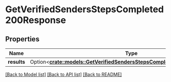 # GetVerifiedSendersStepsCompleted200Response

## Properties

Name | Type | Description | Notes
------------ | ------------- | ------------- | -------------
**results** | Option<[**crate::models::GetVerifiedSendersStepsCompleted200ResponseResults**](GET_verified_senders_steps_completed_200_response_results.md)> |  | [optional]

[[Back to Model list]](../README.md#documentation-for-models) [[Back to API list]](../README.md#documentation-for-api-endpoints) [[Back to README]](../README.md)


